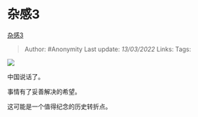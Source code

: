 # 杂感3
[杂感3](https://zhuanlan.zhihu.com/p/477895229)

> Author: #Anonymity
> Last update: *13/03/2022*
> Links:
> Tags:

![](https://pic1.zhimg.com/v2-33e2451797e6ee35230d2b2041ead4e8_b.jpg)

中国说话了。

事情有了妥善解决的希望。

这可能是一个值得纪念的历史转折点。

